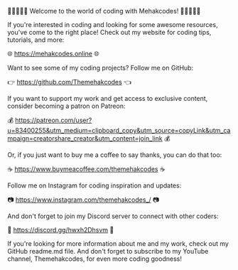 🎉🎨👩‍💻🌟 Welcome to the world of coding with Mehakcodes! 🌟👩‍💻🎨🎉

If you're interested in coding and looking for some awesome resources, you've come to the right place! Check out my website for coding tips, tutorials, and more:

🌐 https://mehakcodes.online 🌐

Want to see some of my coding projects? Follow me on GitHub:

👉 https://github.com/Themehakcodes 👈

If you want to support my work and get access to exclusive content, consider becoming a patron on Patreon:

💰 https://patreon.com/user?u=83400255&utm_medium=clipboard_copy&utm_source=copyLink&utm_campaign=creatorshare_creator&utm_content=join_link 💰

Or, if you just want to buy me a coffee to say thanks, you can do that too:

☕️ https://www.buymeacoffee.com/themehakcodes ☕️

Follow me on Instagram for coding inspiration and updates:

📷 https://www.instagram.com/themehakcodes_/ 📷

And don't forget to join my Discord server to connect with other coders:

👥 https://discord.gg/hwxh2Dhsvm 👥

If you're looking for more information about me and my work, check out my GitHub readme.md file. And don't forget to subscribe to my YouTube channel, Themehakcodes, for even more coding goodness!

